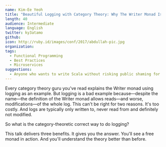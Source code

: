 ```yaml
---
name: Kim-Ee Yeoh
title: "Beautiful Logging with Category Theory: Why The Writer Monad Is Unfit for Logging and Which Monad To Replace It With"
length: 40
audience: Intermediate
language: English
twitter: ky3atamo
github: 
icon: http://ruby.id/images/conf/2017/abdullah-pic.jpg
organization: 
tags:
  - Functional Programming
  - Best Practices
  - Microservices
suggestions:
  - Anyone who wants to write Scala without risking public shaming for misusing abstractions.
---
```

Every category theory guru you've read explains the Writer monad using logging as an example. But logging is a bad example because—despite the name—the definition of the Writer monad allows reads—and worse, modifications—of the whole log. This can't be right for two reasons. It's too costly. And logs are typically only written to, never read from and definitely not modified.

So what is the category-theoretic correct way to do logging?

This talk delivers three benefits. It gives you the answer. You'll see a free monad in action. And you'll understand the theory better than before.

